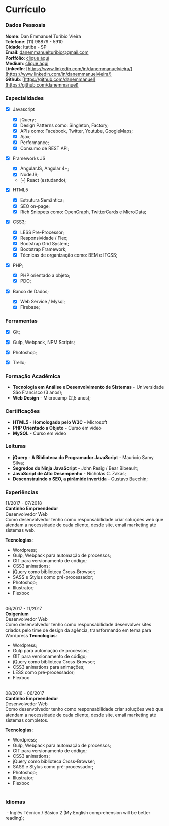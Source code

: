 # Currículo

### Dados Pessoais

**Nome**: Dan Emmanuel Turibio Vieira<br />
**Telefone**: (11) 98879 - 5910<br />
**Cidade**: Itatiba - SP<br />
**Email**: [danemmanuelturibio@gmail.com](mailto:danemmanuelturibio@gmail.com)<br />
**Portfólio**: [clique aqui](https://github.com/danemmanuel/portfolio/)<br />
**Medium**: [clique aqui](https://medium.com/@danemmanuelturibio)<br />
**LinkedIn**: [https://www.linkedin.com/in/danemmanuelvieira/](https://www.linkedin.com/in/danemmanuelvieira/)<br />
**Github**: [https://github.com/danemmanuel](https://github.com/danemmanuel)<br />

### Especialidades

- [x] Javascript
  - [x] jQuery;
  - [x] Design Patterns como: Singleton, Factory;
  - [x] APIs como: Facebook, Twitter, Youtube, GoogleMaps;
  - [x] Ajax;
  - [x] Performance;
  - [x] Consumo de REST API;
  
- [x] Frameworks JS
  - [x] AngularJS, Angular 4+;
  - [x] NodeJS;
  - [-] React (estudando);
   
- [x] HTML5
  - [x] Estrutura Semântica;
  - [x] SEO on-page;
  - [x] Rich Snippets como: OpenGraph, TwitterCards e MicroData;
  
- [x] CSS3;
  - [x] LESS Pre-Processor;
  - [x] Responsividade / Flex;
  - [x] Bootstrap Grid System;
  - [x] Bootstrap Framework;
  - [x] Técnicas de organização como: BEM e ITCSS;
  
- [x] PHP;
  - [x] PHP orientado a objeto;
  - [x] PDO;
 
- [x] Banco de Dados;
  - [x] Web Service / Mysql;
  - [x] Firebase;

### Ferramentas
- [x] Git;
- [x] Gulp, Webpack, NPM Scripts;
- [x] Photoshop;
- [x] Trello;



### Formação Acadêmica

  - **Tecnologia em Análise e Desenvolvimento de Sistemas** - Universidade São Francisco (3 anos);
  - **Web Design** - Microcamp (2,5 anos);

### Certificações

  - **HTML5 - Homologado pelo W3C** - Microsoft
  - **PHP Orientado a Objeto** - Curso em vídeo
  - **MySQL** - Curso em vídeo

### Leituras

  - **jQuery - A Biblioteca do Programador JavaScript** - Maurício Samy Silva;
  - **Segredos do Ninja JavaScript** - John Resig / Bear Bibeault;
  - **JavaScript de Alto Desempenho** - Nicholas C. Zakas;
  - **Desconstruindo o SEO, a pirâmide invertida** - Gustavo Bacchin;

### Experiências

  11/2017 - 07/2018<br />
  **Cantinho Empreendedor**<br />
  Desenvolvedor Web<br />
  Como desenvolvedor tenho como responsabilidade criar soluções web que atendam a necessidade de cada cliente, desde site, email marketing até sistemas web.

**Tecnologias**:
  - Wordpress;
  - Gulp, Webpack para automação de processos;
  - GIT para versionamento de código;
  - CSS3 animations;
  - jQuery como biblioteca Cross-Browser;
  - SASS e Stylus como pré-processador;
  - Photoshop;
  - Illustrator;
  - Flexbox<br /><br />
  
  06/2017 - 11/2017<br />
  **Oxigenium**<br />
  Desenvolvedor Web<br />
  Como desenvolvedor tenho como responsabilidade desenvolver sites criados pelo time de design da agência, transformando em tema para Wordpress
**Tecnologias**:

  - Wordpress;
  - Gulp para automação de processos;
  - GIT para versionamento de código;
  - jQuery como biblioteca Cross-Browser;
  - CSS3 animations para animações;
  - LESS como pré-processador;
  - Flexbox<br /><br />
  
  08/2016 - 06/2017<br />
  **Cantinho Empreendedor**<br />
  Desenvolvedor Web<br />
  Como desenvolvedor tenho como responsabilidade criar soluções web que atendam a necessidade de cada cliente, desde site, email marketing até sistemas completos.

**Tecnologias**:
  - Wordpress;
  - Gulp, Webpack para automação de processos;
  - GIT para versionamento de código;
  - CSS3 animations;
  - jQuery como biblioteca Cross-Browser;
  - SASS e Stylus como pré-processador;
  - Photoshop;
  - Illustrator;
  - Flexbox<br /><br />

### Idiomas
  - Inglês Técnico / Básico 2
    (My English comprehension will be better reading);
